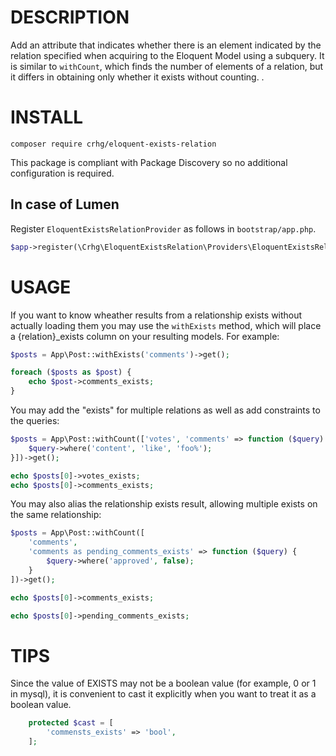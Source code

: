 # DESCRIPTION

Add an attribute that indicates whether there is an element indicated by the relation specified when acquiring to the Eloquent Model using a subquery.
It is similar to `withCount`, which finds the number of elements of a relation, but it differs in obtaining only whether it exists without counting. .

# INSTALL

```shell
composer require crhg/eloquent-exists-relation
```

This package is compliant with Package Discovery so no additional configuration is required.

## In case of Lumen

Register `EloquentExistsRelationProvider` as follows in `bootstrap/app.php`.

```php
$app->register(\Crhg\EloquentExistsRelation\Providers\EloquentExistsRelationProvider::class);
```

# USAGE

If you want to know wheather results from a relationship exists without actually loading them you may use the `withExists` method, which will place a {relation}_exists column on your resulting models. For example:

```php
$posts = App\Post::withExists('comments')->get();

foreach ($posts as $post) {
    echo $post->comments_exists;
}
```

You may add the "exists" for multiple relations as well as add constraints to the queries:

```php
$posts = App\Post::withCount(['votes', 'comments' => function ($query) {
    $query->where('content', 'like', 'foo%');
}])->get();

echo $posts[0]->votes_exists;
echo $posts[0]->comments_exists;
```



You may also alias the relationship exists result, allowing multiple exists on the same relationship:

```php
$posts = App\Post::withCount([
    'comments',
    'comments as pending_comments_exists' => function ($query) {
        $query->where('approved', false);
    }
])->get();

echo $posts[0]->comments_exists;

echo $posts[0]->pending_comments_exists;
```

# TIPS

Since the value of EXISTS may not be a boolean value (for example, 0 or 1 in mysql), it is convenient to cast it explicitly when you want to treat it as a boolean value.

```php
    protected $cast = [
        'commensts_exists' => 'bool',
    ];
```

